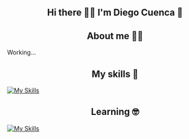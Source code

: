 <h2 align="center">Hi there 👋🏼 I'm Diego Cuenca</strong> 🫡 </h2>

<h2 align="center">About me 🤏🏼</h2>
<p align="left">
  Working...
  <!--
- 🔭 I’m currently working on COAC Padre Julián Lorente as Dev
- 🌱 I’m currently learning ...
- 👯 I’m looking to collaborate on ...
- 🤔 I’m looking for help with ...
- 💬 Ask me about ...
- 📫 How to reach me: ...
- ⚡ Fun fact: ...
  -->
</p>

<h2 align="center">My skills 🦾</h2>

[![My Skills](https://skillicons.dev/icons?i=java,spring,py,django,flask,docker,postgres,oracle,mysql,html,js,css)](https://skillicons.dev)

<h2 align="center">Learning 🤓</h2>

[![My Skills](https://skillicons.dev/icons?i=angular,ts,rust,go,azure,gcp)](https://skillicons.dev)

